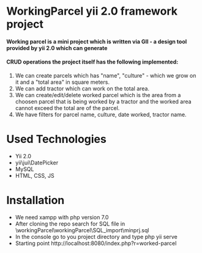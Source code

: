 # WorkingParcel yii 2.0 framework project
#### Working parcel is a mini project which is written via GII - a design tool provided by yii 2.0 which can generate 
#### CRUD operations the project itself has the following implemented:
1. We can create parcels which has "name", "culture" - which we grow on it and a "total area" in square meters.
2. We can add tractor which can work on the total area.
3. We can create/edit/delete worked parcel which is the area from a choosen parcel that is being worked by a tractor 
and the worked area cannot exceed the total are of the parcel. 
4. We have filters for parcel name, culture, date worked, tractor name.
# Used Technologies
- Yii 2.0
- yii\jui\DatePicker
- MySQL
- HTML, CSS, JS

# Installation 
* We need xampp with php version 7.0
* After cloning the repo search for SQL file in \workingParcel\workingParcel\SQL_import\minprj.sql
* In the console go to you project directory and type php yii serve
* Starting point http://localhost:8080/index.php?r=worked-parcel
